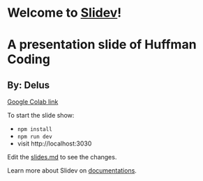 # Welcome to [Slidev](https://github.com/slidevjs/slidev)!
# A presentation slide of Huffman Coding
## By: Delus

[Google Colab link](https://colab.research.google.com/drive/1JWcMUF_S1CcSp9tfG821CBmiwDMmroCs?usp=sharing)

To start the slide show:

- `npm install`
- `npm run dev`
- visit http://localhost:3030

Edit the [slides.md](./slides.md) to see the changes.

Learn more about Slidev on [documentations](https://sli.dev/).
